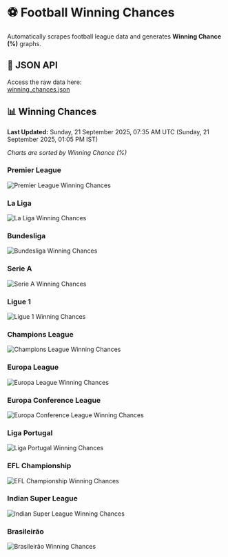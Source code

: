 # ⚽ Football Winning Chances  

Automatically scrapes football league data and generates **Winning Chance (%)** graphs.  

## 📄 JSON API  

Access the raw data here:  
[winning_chances.json](https://raw.githubusercontent.com/akshdeepsingh7/football-stats/refs/heads/main/winning_chances.json)

## 📊 Winning Chances  

<!-- START_WINNING_CHANCES -->
**Last Updated:** Sunday, 21 September 2025, 07:35 AM UTC (Sunday, 21 September 2025, 01:05 PM IST)

_Charts are sorted by Winning Chance (%)_

### Premier League

![Premier League Winning Chances](images/Premier_League_winning_chances.png)

### La Liga

![La Liga Winning Chances](images/La_Liga_winning_chances.png)

### Bundesliga

![Bundesliga Winning Chances](images/Bundesliga_winning_chances.png)

### Serie A

![Serie A Winning Chances](images/Serie_A_winning_chances.png)

### Ligue 1

![Ligue 1 Winning Chances](images/Ligue_1_winning_chances.png)

### Champions League

![Champions League Winning Chances](images/Champions_League_winning_chances.png)

### Europa League

![Europa League Winning Chances](images/Europa_League_winning_chances.png)

### Europa Conference League

![Europa Conference League Winning Chances](images/Europa_Conference_League_winning_chances.png)

### Liga Portugal

![Liga Portugal Winning Chances](images/Liga_Portugal_winning_chances.png)

### EFL Championship

![EFL Championship Winning Chances](images/EFL_Championship_winning_chances.png)

### Indian Super League

![Indian Super League Winning Chances](images/Indian_Super_League_winning_chances.png)

### Brasileirão

![Brasileirão Winning Chances](images/Brasileirão_winning_chances.png)


<!-- END_WINNING_CHANCES -->
